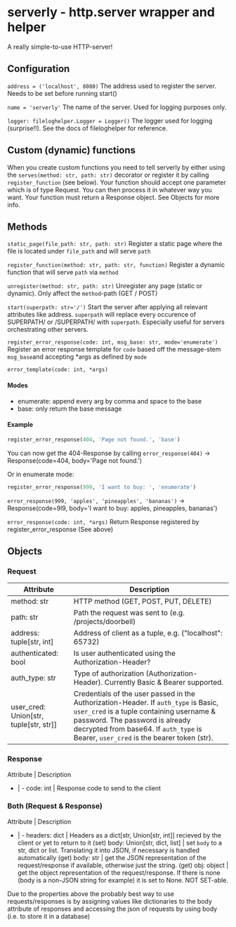 # serverly - http.server wrapper and helper

A really simple-to-use HTTP-server!

## Configuration
`address = ('localhost', 8080)` The address used to register the server. Needs to be set before running start()

`name = 'serverly'` The name of the server. Used for logging purposes only.

`logger: fileloghelper.Logger = Logger()` The logger used for logging (surprise!!). See the docs of fileloghelper for reference.

## Custom (dynamic) functions

When you create custom functions you need to tell serverly by either using the `serves(method: str, path: str)` decorator or register it by calling `register_function` (see below). Your function should accept one parameter which is of type Request. You can then process it in whatever way you want.
Your function must return a Response object. See Objects for more info.

## Methods
`static_page(file_path: str, path: str)`
Register a static page where the file is located under `file_path` and will serve `path`

`register_function(method: str, path: str, function)` 
Register a dynamic function that will serve `path` via `method`

`unregister(method: str, path: str)`
Unregister any page (static or dynamic). Only affect the `method`-path (GET / POST)

`start(superpath: str='/')`
Start the server after applying all relevant attributes like address. `superpath` will replace every occurence of SUPERPATH/ or /SUPERPATH/ with `superpath`. Especially useful for servers orchestrating other servers.

`register_error_response(code: int, msg_base: str, mode='enumerate')`
Register an error response template for `code` based off the message-stem `msg_base`and accepting *args as defined by `mode`

`error_template(code: int, *args)`

#### Modes

- enumerate: append every arg by comma and space to the base
- base: only return the base message
    
#### Example

```python
register_error_response(404, 'Page not found.', 'base')
```
You can now get the 404-Response by calling `error_response(404)` -> Response(code=404, body='Page not found.')

Or in enumerate mode:

```python
register_error_response(999, 'I want to buy: ', 'enumerate')
```

`error_response(999, 'apples', 'pineapples', 'bananas')` -> Response(code=9l9, body='I want to buy: apples, pineapples, bananas')

`error_response(code: int, *args)`
Return Response registered by register_error_response (See above)

## Objects

### Request
<!--- TODO: check if address really looks like this!-->
Attribute | Description
-|-
method: str | HTTP method (GET, POST, PUT, DELETE)
path: str | Path the request was sent to (e.g. /projects/doorbell)
address: tuple[str, int] | Address of client as a tuple, e.g. ("localhost": 65732)
authenticated: bool | Is user authenticated using the Authorization-Header?
auth_type: str | Type of authorization (Authorization-Header). Currently Basic & Bearer supported.
user_cred: Union[str, tuple[str, str]] | Credentials of the user passed in the Authorization-Header. If `auth_type` is Basic, `user_cred` is a tuple containing username & password. The password is already decrypted from base64. If `auth_type` is Bearer, `user_cred` is the bearer token (str).

### Response

Attribute | Description
- | -
code: int | Response code to send to the client

### Both (Request & Response)

Attribute | Description
- | -
headers: dict | Headers as a dict[str, Union[str, int]] recieved by the client or yet to return to it
(set) body: Union[str, dict, list] | set `body` to a str, dict or list. Translating it into JSON, if necessary is handled automatically
(get) body: str | get the JSON representation of the request/response if available, otherwise just the string.
(get) obj: object | get the object representation of the request/response. If there is none (body is a non-JSON string for example) it is set to None. NOT SET-able.

Due to the properties above the probably best way to use requests/responses is by assigning values like dictionaries to the body attribute of responses and accessing the json of requests by using body (i.e. to store it in a database)
